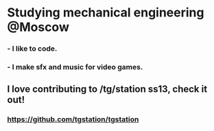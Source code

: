# Studying mechanical engineering @Moscow

### - I like to code.
### - I make sfx and music for video games.

## I love contributing to /tg/station ss13, check it out!
### https://github.com/tgstation/tgstation
